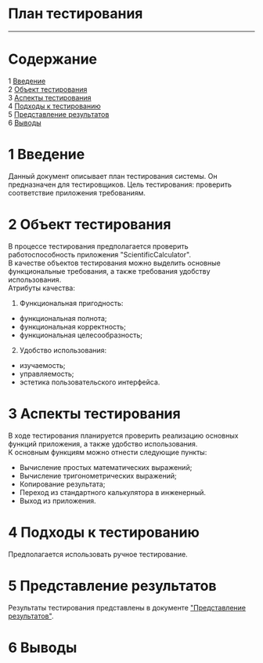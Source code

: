 # План тестирования
---


# Cодержание
1 [Введение](#introduction)  
2 [Объект тестирования](#items)  
3 [Аспекты тестирования](#features)  
4 [Подходы к тестированию](#approach)  
5 [Представление результатов](#pass)  
6 [Выводы](#conclusion)  

<a name="introduction"/>

# 1 Введение

Данный документ описывает план тестирования системы. Он предназначен для тестировщиков. Цель тестирования: проверить соответствие приложения требованиям.

<a name="items"/>

# 2 Объект тестирования

В процессе тестирования предполагается проверить работоспособность приложения "ScientificCalculator".  
В качестве объектов тестирования можно выделить основные функциональные требования, а также требования удобству использования.  
Атрибуты качества:  
1. Функциональная пригодность:  
* функциональная полнота;  
* функциональная корректность;  
* функциональная целесообразность;  
2. Удобство использования:  
* изучаемость;  
* управляемость;  
* эстетика пользовательского интерфейса.


<a name="features"/>

# 3 Аспекты тестирования

В ходе тестирования планируется проверить реализацию основных функций приложения, а также удобство использования.  
К основным функциям можно отнести следующие пункты:  
* Вычисление простых математических выражений;  
* Вычисление тригонометрических выражений;  
* Копирование результата;
* Переход из стандартного калькулятора в инженерный.
* Выход из приложения.

<a name="approach"/>

# 4 Подходы к тестированию

Предполагается использовать ручное тестирование.

<a name="pass"/>

# 5 Представление результатов

Результаты тестирования представлены в документе ["Представление результатов"](../Testing/TestResults.md).

<a name="conclusion"/>

# 6 Выводы

